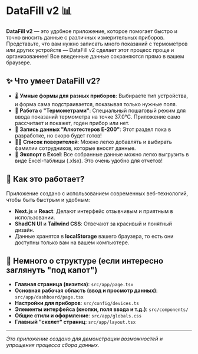 
# DataFill v2 📊

**DataFill v2** — это удобное приложение, которое помогает быстро и точно вносить данные с различных измерительных приборов. Представьте, что вам нужно записать много показаний с термометров или других устройств — DataFill v2 сделает этот процесс проще и организованнее! Все введенные данные сохраняются прямо в вашем браузере.

## ✨ Что умеет DataFill v2?

*   🌡️ **Умные формы для разных приборов**: Выбираете тип устройства, и форма сама подстраивается, показывая только нужные поля.
*   🔬 **Работа с "Термометрами"**: Специальный пошаговый режим для ввода показаний термометра на точке 37.0°C. Приложение само рассчитает и покажет, годен прибор или нет.
*   📝 **Запись данных "Алкотестеров E-200"**: Этот раздел пока в разработке, но скоро будет готов!
*   🧑‍🔬 **Список поверителей**: Можно легко добавлять и выбирать фамилии сотрудников, которые вносят данные.
*   📄 **Экспорт в Excel**: Все собранные данные можно легко выгрузить в виде Excel-таблицы (.xlsx). Это очень удобно для отчетов!

## 🚀 Как это работает?

Приложение создано с использованием современных веб-технологий, чтобы быть быстрым и удобным:
*   **Next.js** и **React**: Делают интерфейс отзывчивым и приятным в использовании.
*   **ShadCN UI** и **Tailwind CSS**: Отвечают за красивый и понятный дизайн.
*   Данные хранятся в **localStorage** вашего браузера, то есть они доступны только вам на вашем компьютере.

## 📁 Немного о структуре (если интересно заглянуть "под капот")
*   **Главная страница (визитка)**: `src/app/page.tsx`
*   **Основная рабочая область (ввод и просмотр данных)**: `src/app/dashboard/page.tsx`
*   **Настройки для приборов**: `src/config/devices.ts`
*   **Элементы интерфейса (кнопки, поля ввода и т.д.)**: `src/components/`
*   **Общие стили и оформление**: `src/app/globals.css`
*   **Главный "скелет" страниц**: `src/app/layout.tsx`

---
*Это приложение создано для демонстрации возможностей и упрощения процесса сбора данных.*
